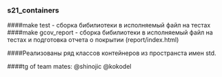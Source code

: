 ### s21_containers

####make test - сборка бибилиотеки в исполняемый файл на тестах
####make gcov_report - сборка бибилиотеки в исполняемый файл на тестах и подготовка отчета о покрытии (report/index.html)

####Реализованы ряд классов контейнеров из пространста имен std.

####tg of team mates: @shinojic @kokodel
